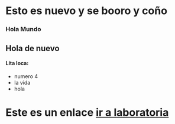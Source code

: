 # Esto es nuevo y se booro y coño 
### Hola Mundo
## Hola de nuevo 
 

 #### Lita loca:

 * numero 4
 * la vida 
 * hola

 # Este es un enlace [ir a laboratoria](http://www.laboratoria.cl)
 